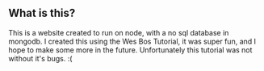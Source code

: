 ## What is this?

This is a website created to run on node, with a no sql database in mongodb. I created this using the Wes Bos Tutorial, it was super fun, and I hope to make some more in the future. Unfortunately this tutorial was not without it's bugs. :(

